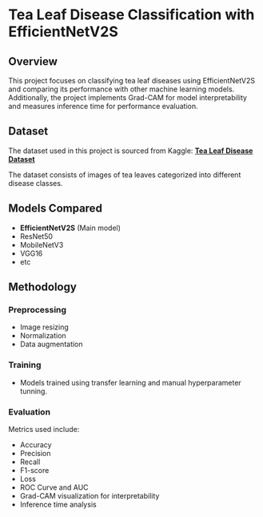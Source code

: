 # Tea Leaf Disease Classification with EfficientNetV2S

## Overview
This project focuses on classifying tea leaf diseases using EfficientNetV2S and comparing its performance with other machine learning models. Additionally, the project implements Grad-CAM for model interpretability and measures inference time for performance evaluation.

## Dataset
The dataset used in this project is sourced from Kaggle:
**[Tea Leaf Disease Dataset](https://www.kaggle.com/datasets/saikatdatta1994/tea-leaf-disease)**

The dataset consists of images of tea leaves categorized into different disease classes.

## Models Compared
- **EfficientNetV2S** (Main model)
- ResNet50
- MobileNetV3
- VGG16
- etc

## Methodology
### Preprocessing
- Image resizing
- Normalization
- Data augmentation

### Training
- Models trained using transfer learning and manual hyperparameter tunning.

### Evaluation
Metrics used include:
- Accuracy
- Precision
- Recall
- F1-score
- Loss
- ROC Curve and AUC
- Grad-CAM visualization for interpretability
- Inference time analysis
